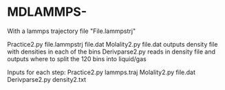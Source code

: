 # MDLAMMPS-

With a lammps trajectory file "File.lammpstrj"

Practice2.py file.lammpstrj file.dat
Molality2.py file.dat outputs density file with densities in each of the bins 
Derivparse2.py reads in density file and outputs where to split the 120 bins into liquid/gas 

Inputs for each step:
Practice2.py lammps.traj
Molality2.py file.dat
Derivparse2.py density2.txt


